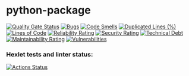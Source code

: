 # python-package

[![Quality Gate Status](https://sonarcloud.io/api/project_badges/measure?project=igorK1977_python-project-49&metric=alert_status)](https://sonarcloud.io/summary/new_code?id=igorK1977_python-project-49)
[![Bugs](https://sonarcloud.io/api/project_badges/measure?project=igorK1977_python-project-49&metric=bugs)](https://sonarcloud.io/summary/new_code?id=igorK1977_python-project-49)
[![Code Smells](https://sonarcloud.io/api/project_badges/measure?project=igorK1977_python-project-49&metric=code_smells)](https://sonarcloud.io/summary/new_code?id=igorK1977_python-project-49)
[![Duplicated Lines (%)](https://sonarcloud.io/api/project_badges/measure?project=igorK1977_python-project-49&metric=duplicated_lines_density)](https://sonarcloud.io/summary/new_code?id=igorK1977_python-project-49)
[![Lines of Code](https://sonarcloud.io/api/project_badges/measure?project=igorK1977_python-project-49&metric=ncloc)](https://sonarcloud.io/summary/new_code?id=igorK1977_python-project-49)
[![Reliability Rating](https://sonarcloud.io/api/project_badges/measure?project=igorK1977_python-project-49&metric=reliability_rating)](https://sonarcloud.io/summary/new_code?id=igorK1977_python-project-49)
[![Security Rating](https://sonarcloud.io/api/project_badges/measure?project=igorK1977_python-project-49&metric=security_rating)](https://sonarcloud.io/summary/new_code?id=igorK1977_python-project-49)
[![Technical Debt](https://sonarcloud.io/api/project_badges/measure?project=igorK1977_python-project-49&metric=sqale_index)](https://sonarcloud.io/summary/new_code?id=igorK1977_python-project-49)
[![Maintainability Rating](https://sonarcloud.io/api/project_badges/measure?project=igorK1977_python-project-49&metric=sqale_rating)](https://sonarcloud.io/summary/new_code?id=igorK1977_python-project-49)
[![Vulnerabilities](https://sonarcloud.io/api/project_badges/measure?project=igorK1977_python-project-49&metric=vulnerabilities)](https://sonarcloud.io/summary/new_code?id=igorK1977_python-project-49)

### Hexlet tests and linter status:
[![Actions Status](https://github.com/igorK1977/python-project-49/actions/workflows/hexlet-check.yml/badge.svg)](https://github.com/igorK1977/python-project-49/actions)